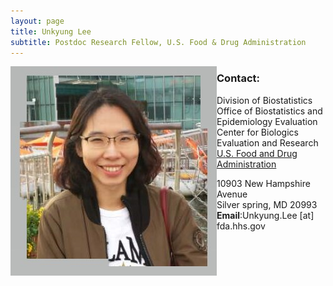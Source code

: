 ```yaml
---
layout: page
title: Unkyung Lee
subtitle: Postdoc Research Fellow, U.S. Food & Drug Administration
---
```


<img align="left" src="img/UnkyungLee.jpg" alt="" with="300">

### Contact:
Division of Biostatistics<br/>
Office of Biostatistics and Epidemiology Evaluation<br/>
Center for Biologics Evaluation and Research<br/> 
[U.S. Food and Drug Administration](https://www.fda.gov/)

10903 New Hampshire Avenue<br/>
Silver spring, MD 20993 <br/>
**Email**:Unkyung.Lee [at] fda.hhs.gov 
 
		
     
